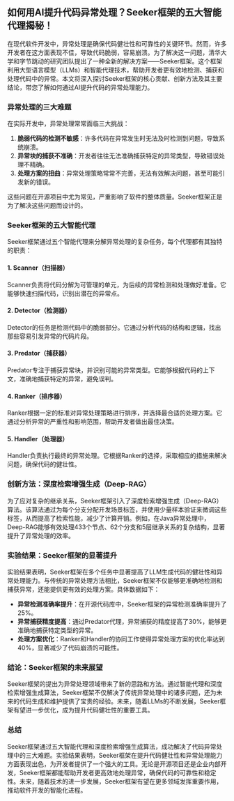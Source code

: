 ## 如何用AI提升代码异常处理？Seeker框架的五大智能代理揭秘！

在现代软件开发中，异常处理是确保代码健壮性和可靠性的关键环节。然而，许多开发者在这方面表现不佳，导致代码脆弱，容易崩溃。为了解决这一问题，清华大学和字节跳动的研究团队提出了一种全新的解决方案——Seeker框架。这个框架利用大型语言模型（LLMs）和智能代理技术，帮助开发者更有效地检测、捕获和处理代码中的异常。本文将深入探讨Seeker框架的核心贡献、创新方法及其主要结论，带您了解如何通过AI提升代码的异常处理能力。

### 异常处理的三大难题

在实际开发中，异常处理常常面临三大挑战：

1. **脆弱代码的检测不敏感**：许多代码在异常发生时无法及时检测到问题，导致系统崩溃。
2. **异常块的捕获不准确**：开发者往往无法准确捕获特定的异常类型，导致错误处理不精确。
3. **处理方案的扭曲**：异常处理策略常常不完善，无法有效解决问题，甚至可能引发新的错误。

这些问题在开源项目中尤为常见，严重影响了软件的整体质量。Seeker框架正是为了解决这些问题而设计的。

### Seeker框架的五大智能代理

Seeker框架通过五个智能代理来分解异常处理的复杂任务，每个代理都有其独特的职责：

#### 1. Scanner（扫描器）
Scanner负责将代码分解为可管理的单元，为后续的异常检测和处理做好准备。它能够快速扫描代码，识别出潜在的异常点。

#### 2. Detector（检测器）
Detector的任务是检测代码中的脆弱部分。它通过分析代码的结构和逻辑，找出那些容易引发异常的代码片段。

#### 3. Predator（捕获器）
Predator专注于捕获异常块，并识别可能的异常类型。它能够根据代码的上下文，准确地捕获特定的异常，避免误判。

#### 4. Ranker（排序器）
Ranker根据一定的标准对异常处理策略进行排序，并选择最合适的处理方案。它通过分析异常的严重性和影响范围，帮助开发者做出最佳决策。

#### 5. Handler（处理器）
Handler负责执行最终的异常处理。它根据Ranker的选择，采取相应的措施来解决问题，确保代码的健壮性。

### 创新方法：深度检索增强生成（Deep-RAG）

为了应对复杂的继承关系，Seeker框架引入了深度检索增强生成（Deep-RAG）算法。该算法通过为每个分支分配开发场景标签，并使用少量样本验证来微调这些标签，从而提高了检索性能，减少了计算开销。例如，在Java异常处理中，Deep-RAG能够有效处理433个节点、62个分支和5层继承关系的复杂结构，显著提升了异常处理的效率。

### 实验结果：Seeker框架的显著提升

实验结果表明，Seeker框架在多个任务中显著提高了LLM生成代码的健壮性和异常处理能力。与传统的异常处理方法相比，Seeker框架不仅能够更准确地检测和捕获异常，还能提供更有效的处理方案。具体数据如下：

- **异常检测准确率提升**：在开源代码库中，Seeker框架的异常检测准确率提升了25%。
- **异常捕获精度提高**：通过Predator代理，异常捕获的精度提高了30%，能够更准确地捕获特定类型的异常。
- **处理方案优化**：Ranker和Handler的协同工作使得异常处理方案的优化率达到40%，显著减少了代码崩溃的可能性。

### 结论：Seeker框架的未来展望

Seeker框架的提出为异常处理领域带来了新的思路和方法。通过智能代理和深度检索增强生成算法，Seeker框架不仅解决了传统异常处理中的诸多问题，还为未来的代码生成和维护提供了宝贵的经验。未来，随着LLMs的不断发展，Seeker框架有望进一步优化，成为提升代码健壮性的重要工具。

### 总结

Seeker框架通过五大智能代理和深度检索增强生成算法，成功解决了代码异常处理中的三大难题。实验结果表明，Seeker框架在提升代码健壮性和异常处理能力方面表现出色，为开发者提供了一个强大的工具。无论是开源项目还是企业内部开发，Seeker框架都能帮助开发者更高效地处理异常，确保代码的可靠性和稳定性。未来，随着技术的进一步发展，Seeker框架有望在更多领域发挥重要作用，推动软件开发的智能化进程。
